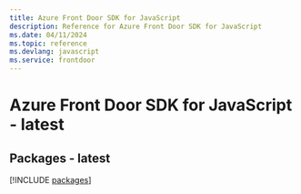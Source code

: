 ```yaml
---
title: Azure Front Door SDK for JavaScript
description: Reference for Azure Front Door SDK for JavaScript
ms.date: 04/11/2024
ms.topic: reference
ms.devlang: javascript
ms.service: frontdoor
---
```

# Azure Front Door SDK for JavaScript - latest
## Packages - latest
[!INCLUDE [packages](front-door-index.md)]